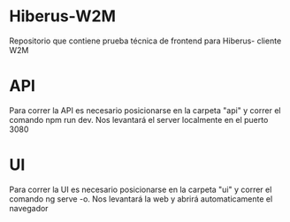 # Hiberus-W2M
Repositorio que contiene prueba técnica de frontend para Hiberus- cliente W2M

# API
Para correr la API es necesario posicionarse en la carpeta "api" y correr el comando npm run dev. Nos levantará el server localmente en el puerto 3080

# UI
Para correr la UI es necesario posicionarse en la carpeta "ui" y correr el comando ng serve -o. Nos levantará la web y abrirá automaticamente el navegador

